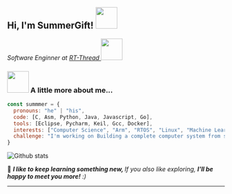 <h2> Hi, I'm SummerGift! <img src="https://media.giphy.com/media/mGcNjsfWAjY5AEZNw6/giphy.gif" width="50"></h2>
<p><em>Software Enginner at  <a href="https://www.rt-thread.org/">RT-Thread  </a> <img src="https://media.giphy.com/media/fYSnHlufseco8Fh93Z/giphy.gif" width="50">
</em></p>

### <img src="https://media.giphy.com/media/VgCDAzcKvsR6OM0uWg/giphy.gif" width="50"> A little more about me...  



```javascript
const summmer = {
  pronouns: "he" | "his",
  code: [C, Asm, Python, Java, Javascript, Go],
  tools: [Eclipse, Pycharm, Keil, Gcc, Docker],
  interests: ["Computer Science", "Arm", "RTOS", "Linux", "Machine Learning"],
  challenge: "I'm working on Building a complete computer system from scratch."
}
```

![Github stats](https://github-readme-stats.vercel.app/api?username=SummerLife)

🤣 <em><b>I like to keep learning something new, </b> If you also like exploring, <b> I'll be happy to meet you more!</b> :)</em>


---
